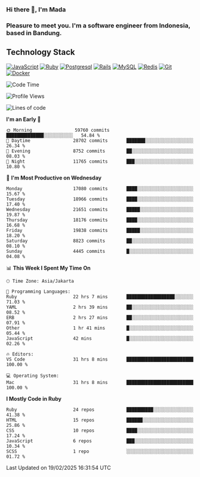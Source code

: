 ### Hi there 👋, I'm Mada
### Pleasure to meet you. I'm a software engineer from Indonesia, based in Bandung.

## Technology Stack

[![JavaScript](https://img.shields.io/badge/-JavaScript-%23F7DF1C?style=flat-square&logo=javascript&logoColor=000000&labelColor=%23F7DF1C&color=%23FFCE5A)](https://www.javascript.com/)
[![Ruby](https://img.shields.io/badge/Ruby-CC342D?style=flat-square&logo=ruby&logoColor=white)](https://www.ruby-lang.org/en/)
[![Postgresql](https://img.shields.io/badge/PostgreSQL-316192?style=flat-square&logo=postgresql&logoColor=ffffff)](https://www.postgresql.org/)
[![Rails](https://img.shields.io/badge/Ruby_on_Rails-CC0000?style=flat-square&logo=ruby-on-rails&logoColor=white)](https://rubyonrails.org/)
[![MySQL](https://img.shields.io/badge/-MySQL-4479A1?style=flat-square&logo=MySQL&logoColor=ffffff)](https://www.mysql.com/)
[![Redis](https://img.shields.io/badge/-Redis-DC382D?style=flat-square&logo=Redis&logoColor=ffffff)](https://redis.io/)
[![Git](https://img.shields.io/badge/-Git-%23F05032?style=flat-square&logo=git&logoColor=%23ffffff)](https://git-scm.com/)
[![Docker](https://img.shields.io/badge/-Docker-2496ED?style=flat-square&logo=docker&logoColor=ffffff)](https://www.docker.com/)
<!--
**madaarya/madaarya** is a ✨ _special_ ✨ repository because its `README.md` (this file) appears on your GitHub profile.

Here are some ideas to get you started:

- 🔭 I’m currently working on ...
- 🌱 I’m currently learning ...
- 👯 I’m looking to collaborate on ...
- 🤔 I’m looking for help with ...
- 💬 Ask me about ...
- 📫 How to reach me: ...
- 😄 Pronouns: ...
- ⚡ Fun fact: ...
-->
<!--START_SECTION:waka-->
![Code Time](http://img.shields.io/badge/Code%20Time-7%2C032%20hrs%2021%20mins-blue)

![Profile Views](http://img.shields.io/badge/Profile%20Views-0-blue)

![Lines of code](https://img.shields.io/badge/From%20Hello%20World%20I%27ve%20Written-47.0%20million%20lines%20of%20code-blue)

**I'm an Early 🐤** 

```text
🌞 Morning                59760 commits       ██████████████░░░░░░░░░░░   54.84 % 
🌆 Daytime                28702 commits       ███████░░░░░░░░░░░░░░░░░░   26.34 % 
🌃 Evening                8752 commits        ██░░░░░░░░░░░░░░░░░░░░░░░   08.03 % 
🌙 Night                  11765 commits       ███░░░░░░░░░░░░░░░░░░░░░░   10.80 % 
```
📅 **I'm Most Productive on Wednesday** 

```text
Monday                   17080 commits       ████░░░░░░░░░░░░░░░░░░░░░   15.67 % 
Tuesday                  18966 commits       ████░░░░░░░░░░░░░░░░░░░░░   17.40 % 
Wednesday                21651 commits       █████░░░░░░░░░░░░░░░░░░░░   19.87 % 
Thursday                 18176 commits       ████░░░░░░░░░░░░░░░░░░░░░   16.68 % 
Friday                   19838 commits       █████░░░░░░░░░░░░░░░░░░░░   18.20 % 
Saturday                 8823 commits        ██░░░░░░░░░░░░░░░░░░░░░░░   08.10 % 
Sunday                   4445 commits        █░░░░░░░░░░░░░░░░░░░░░░░░   04.08 % 
```


📊 **This Week I Spent My Time On** 

```text
🕑︎ Time Zone: Asia/Jakarta

💬 Programming Languages: 
Ruby                     22 hrs 7 mins       ██████████████████░░░░░░░   71.03 % 
YAML                     2 hrs 39 mins       ██░░░░░░░░░░░░░░░░░░░░░░░   08.52 % 
ERB                      2 hrs 27 mins       ██░░░░░░░░░░░░░░░░░░░░░░░   07.91 % 
Other                    1 hr 41 mins        █░░░░░░░░░░░░░░░░░░░░░░░░   05.44 % 
JavaScript               42 mins             █░░░░░░░░░░░░░░░░░░░░░░░░   02.26 % 

🔥 Editors: 
VS Code                  31 hrs 8 mins       █████████████████████████   100.00 % 

💻 Operating System: 
Mac                      31 hrs 8 mins       █████████████████████████   100.00 % 
```

**I Mostly Code in Ruby** 

```text
Ruby                     24 repos            ██████████░░░░░░░░░░░░░░░   41.38 % 
HTML                     15 repos            ██████░░░░░░░░░░░░░░░░░░░   25.86 % 
CSS                      10 repos            ████░░░░░░░░░░░░░░░░░░░░░   17.24 % 
JavaScript               6 repos             ███░░░░░░░░░░░░░░░░░░░░░░   10.34 % 
SCSS                     1 repo              ░░░░░░░░░░░░░░░░░░░░░░░░░   01.72 % 
```




 Last Updated on 19/02/2025 16:31:54 UTC
<!--END_SECTION:waka-->
